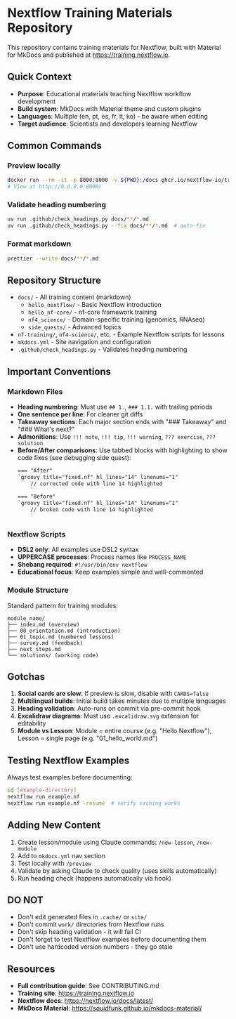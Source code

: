 # Nextflow Training Materials Repository

This repository contains training materials for Nextflow, built with Material for MkDocs and published at https://training.nextflow.io.

## Quick Context

- **Purpose**: Educational materials teaching Nextflow workflow development
- **Build system**: MkDocs with Material theme and custom plugins
- **Languages**: Multiple (en, pt, es, fr, it, ko) - be aware when editing
- **Target audience**: Scientists and developers learning Nextflow

## Common Commands

### Preview locally

```bash
docker run --rm -it -p 8000:8000 -v ${PWD}:/docs ghcr.io/nextflow-io/training-mkdocs:latest
# View at http://0.0.0.0:8000/
```

### Validate heading numbering

```bash
uv run .github/check_headings.py docs/**/*.md
uv run .github/check_headings.py --fix docs/**/*.md  # auto-fix
```

### Format markdown

```bash
prettier --write docs/**/*.md
```

## Repository Structure

- `docs/` - All training content (markdown)
  - `hello_nextflow/` - Basic Nextflow introduction
  - `hello_nf-core/` - nf-core framework training
  - `nf4_science/` - Domain-specific training (genomics, RNAseq)
  - `side_quests/` - Advanced topics
- `nf-training/`, `nf4-science/`, etc. - Example Nextflow scripts for lessons
- `mkdocs.yml` - Site navigation and configuration
- `.github/check_headings.py` - Validates heading numbering

## Important Conventions

### Markdown Files

- **Heading numbering**: Must use `## 1.`, `### 1.1.` with trailing periods
- **One sentence per line**: For cleaner git diffs
- **Takeaway sections**: Each major section ends with "### Takeaway" and "### What's next?"
- **Admonitions**: Use `!!! note`, `!!! tip`, `!!! warning`, `??? exercise`, `??? solution`
- **Before/After comparisons**: Use tabbed blocks with highlighting to show code fixes (see debugging side quest):
  ````markdown
  === "After"
  `groovy title="fixed.nf" hl_lines="14" linenums="1"
      // corrected code with line 14 highlighted
      `
  === "Before"
  `groovy title="fixed.nf" hl_lines="14" linenums="1"
      // broken code with line 14 highlighted
      `
  ````

### Nextflow Scripts

- **DSL2 only**: All examples use DSL2 syntax
- **UPPERCASE processes**: Process names like `PROCESS_NAME`
- **Shebang required**: `#!/usr/bin/env nextflow`
- **Educational focus**: Keep examples simple and well-commented

### Module Structure

Standard pattern for training modules:

```
module_name/
├── index.md (overview)
├── 00_orientation.md (introduction)
├── 01_topic.md (numbered lessons)
├── survey.md (feedback)
├── next_steps.md
└── solutions/ (working code)
```

## Gotchas

1. **Social cards are slow**: If preview is slow, disable with `CARDS=false`
2. **Multilingual builds**: Initial build takes minutes due to multiple languages
3. **Heading validation**: Auto-runs on commit via pre-commit hook
4. **Excalidraw diagrams**: Must use `.excalidraw.svg` extension for editability
5. **Module vs Lesson**: Module = entire course (e.g. "Hello Nextflow"), Lesson = single page (e.g. "01_hello_world.md")

## Testing Nextflow Examples

Always test examples before documenting:

```bash
cd [example-directory]
nextflow run example.nf
nextflow run example.nf -resume  # verify caching works
```

## Adding New Content

1. Create lesson/module using Claude commands: `/new-lesson`, `/new-module`
2. Add to `mkdocs.yml` nav section
3. Test locally with `/preview`
4. Validate by asking Claude to check quality (uses skills automatically)
5. Run heading check (happens automatically via hook)

## DO NOT

- Don't edit generated files in `.cache/` or `site/`
- Don't commit `work/` directories from Nextflow runs
- Don't skip heading validation - it will fail CI
- Don't forget to test Nextflow examples before documenting them
- Don't use hardcoded version numbers - they go stale

## Resources

- **Full contribution guide**: See CONTRIBUTING.md
- **Training site**: https://training.nextflow.io
- **Nextflow docs**: https://nextflow.io/docs/latest/
- **MkDocs Material**: https://squidfunk.github.io/mkdocs-material/
